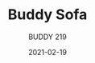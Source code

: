---
designer: "Busetti Garuti Redaelli"
description: "A%20three-seater%20sofa%20that%2C%20while%20maintaining%20the%20collection%27s%20friendly%20and%20reassuring%20design%2C%20adds%20further%20comfort%20to%20the%20seat%2C%20thanks%20to%20a%20combination%20of%20four%20different%20densities%20of%20polyurethane%20foam%20supported%20by%20elastic%20belts%2C%20offering%20greater%20softness%20for%20a%20domestic%20environment%20in%20which%20one%20feels%20truly%20pampered.%A0%20The%20sofa%20is%20incredibly%20versatile%3A%20not%20only%20is%20it%20available%20with%20or%20without%20armrests%2C%20but%20several%20seating%20modules%20can%20be%20positioned%20together.%20Version%20with%20removable%20covers%20available%20on%20request."
image_primary: "img/Buddy_219_01_zoom.jpg"
image_secondary: "img/Buddy_219_02_zoom.jpg"
manufacturer: "Pedrali"
href: "https://www.pedrali.it/en/products/catalog/BUDDY-sofa-219-00001/"
subtitle: "BUDDY 219"
tags: 
  - "Pedrali"
  - "Lounge Seating"
title: "Buddy Sofa"
category: "Lounge Seating"
slug: "/manufacturers/pedrali/lounge-seating/busetti-garuti-redaelli-buddy-sofa"
date: "2021-02-19"
---